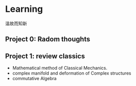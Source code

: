 # Learning

温故而知新

## Project 0: Radom thoughts

## Project 1: review classics
* Mathematical method of Classical Mechanics.
* complex manifold and deformation of Complex structures
* commutative Algebra

